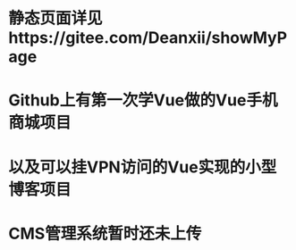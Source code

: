 # 静态页面详见https://gitee.com/Deanxii/showMyPage
# Github上有第一次学Vue做的Vue手机商城项目
# 以及可以挂VPN访问的Vue实现的小型博客项目
# CMS管理系统暂时还未上传
